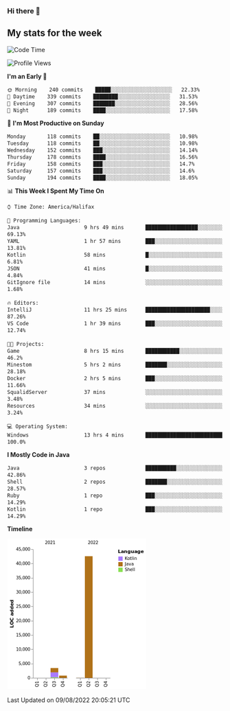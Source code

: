 ### Hi there 👋

## My stats for the week
<!--START_SECTION:waka-->
![Code Time](http://img.shields.io/badge/Code%20Time-369%20hrs%2013%20mins-blue)

![Profile Views](http://img.shields.io/badge/Profile%20Views-0-blue)

**I'm an Early 🐤** 

```text
🌞 Morning    240 commits    █████░░░░░░░░░░░░░░░░░░░░   22.33% 
🌆 Daytime    339 commits    ████████░░░░░░░░░░░░░░░░░   31.53% 
🌃 Evening    307 commits    ███████░░░░░░░░░░░░░░░░░░   28.56% 
🌙 Night      189 commits    ████░░░░░░░░░░░░░░░░░░░░░   17.58%

```
📅 **I'm Most Productive on Sunday** 

```text
Monday       118 commits    ██░░░░░░░░░░░░░░░░░░░░░░░   10.98% 
Tuesday      118 commits    ██░░░░░░░░░░░░░░░░░░░░░░░   10.98% 
Wednesday    152 commits    ███░░░░░░░░░░░░░░░░░░░░░░   14.14% 
Thursday     178 commits    ████░░░░░░░░░░░░░░░░░░░░░   16.56% 
Friday       158 commits    ███░░░░░░░░░░░░░░░░░░░░░░   14.7% 
Saturday     157 commits    ███░░░░░░░░░░░░░░░░░░░░░░   14.6% 
Sunday       194 commits    ████░░░░░░░░░░░░░░░░░░░░░   18.05%

```


📊 **This Week I Spent My Time On** 

```text
⌚︎ Time Zone: America/Halifax

💬 Programming Languages: 
Java                     9 hrs 49 mins       █████████████████░░░░░░░░   69.13% 
YAML                     1 hr 57 mins        ███░░░░░░░░░░░░░░░░░░░░░░   13.81% 
Kotlin                   58 mins             █░░░░░░░░░░░░░░░░░░░░░░░░   6.81% 
JSON                     41 mins             █░░░░░░░░░░░░░░░░░░░░░░░░   4.84% 
GitIgnore file           14 mins             ░░░░░░░░░░░░░░░░░░░░░░░░░   1.68%

🔥 Editors: 
IntelliJ                 11 hrs 25 mins      █████████████████████░░░░   87.26% 
VS Code                  1 hr 39 mins        ███░░░░░░░░░░░░░░░░░░░░░░   12.74%

🐱‍💻 Projects: 
Game                     8 hrs 15 mins       ███████████░░░░░░░░░░░░░░   46.2% 
Minestom                 5 hrs 2 mins        ███████░░░░░░░░░░░░░░░░░░   28.18% 
Docker                   2 hrs 5 mins        ███░░░░░░░░░░░░░░░░░░░░░░   11.66% 
SqualidServer            37 mins             ░░░░░░░░░░░░░░░░░░░░░░░░░   3.48% 
Resources                34 mins             ░░░░░░░░░░░░░░░░░░░░░░░░░   3.24%

💻 Operating System: 
Windows                  13 hrs 4 mins       █████████████████████████   100.0%

```

**I Mostly Code in Java** 

```text
Java                     3 repos             ██████████░░░░░░░░░░░░░░░   42.86% 
Shell                    2 repos             ███████░░░░░░░░░░░░░░░░░░   28.57% 
Ruby                     1 repo              ███░░░░░░░░░░░░░░░░░░░░░░   14.29% 
Kotlin                   1 repo              ███░░░░░░░░░░░░░░░░░░░░░░   14.29%

```


**Timeline**

![Chart not found](https://raw.githubusercontent.com/lyndseyy/lyndseyy/main/charts/bar_graph.png) 


 Last Updated on 09/08/2022 20:05:21 UTC
<!--END_SECTION:waka-->